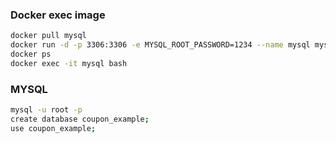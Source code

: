 
### Docker exec image
```bash
docker pull mysql
docker run -d -p 3306:3306 -e MYSQL_ROOT_PASSWORD=1234 --name mysql mysql
docker ps
docker exec -it mysql bash
```

### MYSQL
```bash
mysql -u root -p
create database coupon_example;
use coupon_example;
```




